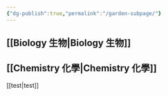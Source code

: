 ```yaml
---
{"dg-publish":true,"permalink":"/garden-subpage/"}
---
```



## [[Biology 生物\|Biology 生物]]
## [[Chemistry 化學\|Chemistry 化學]]

[[test\|test]]